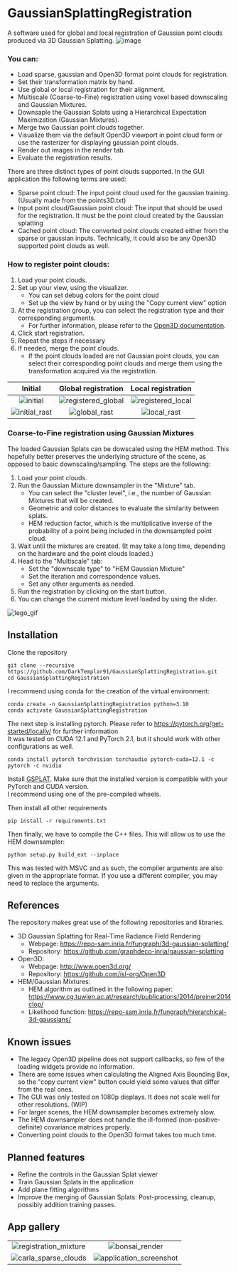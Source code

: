 # GaussianSplattingRegistration


A software used for global and local registration of Gaussian point clouds produced via 3D Gaussian Splatting.
![image](https://github.com/user-attachments/assets/19116670-261b-41a7-9e43-3a54214f8728)


### You can:
* Load sparse, gaussian and Open3D format point clouds for registration.
* Set their transformation matrix by hand.
* Use global or local registration for their alignment.
* Multiscale (Coarse-to-Fine) registration using voxel based downscaling and Gaussian Mixtures.
* Downsaple the Gaussian Splats using a Hierarchical Expectation Maximization (Gaussian Mixtures).
* Merge two Gaussian point clouds together.
* Visualize them via the default Open3D viewport in point cloud form or use the rasterizer for displaying gaussian point clouds.
* Render out images in the render tab.
* Evaluate the registration results.

There are three distinct types of point clouds supported. In the GUI application the following terms are used:
* Sparse point cloud: The input point cloud used for the gaussian training. (Usually made from the points3D.txt)
* Input point cloud/Gaussian point cloud: The input that should be used for the registration. It must be the point cloud created by the Gaussian splatting
* Cached point cloud: The converted point clouds created either from the sparse or gaussian inputs. Technically, it could also be any Open3D supported point clouds as well.

### How to register point clouds:
1. Load your point clouds.
2. Set up your view, using the visualizer.
    - You can set debug colors for the point cloud
    - Set up the view by hand or by using the "Copy current view" option
3. At the registration group, you can select the registration type and their corresponding arguments.
    - For further information, please refer to the [Open3D documentation](https://www.open3d.org/docs/0.16.0/).
4. Click start registration.
5. Repeat the steps if necessary
6. If needed, merge the point clouds.
    - If the point clouds loaded are not Gaussian point clouds, you can select their corresponding point clouds and merge them using the transformation acquired via the registration.

Initial | Global registration | Local registration
:-------------------------:|:-------------------------:|:-------------------------:
![initial](https://github.com/user-attachments/assets/83c2f299-2bce-465a-90d5-8964e95eba3e) |  ![registered_global](https://github.com/user-attachments/assets/317b54f6-fba6-43f8-bdf4-3110cfe3cff0) | ![registered_local](https://github.com/user-attachments/assets/d18c13d8-89ed-4a72-92dc-b856954952c6)
![initial_rast](https://github.com/user-attachments/assets/783c3443-81aa-4cf6-aff7-cfe7fd207d61) | ![global_rast](https://github.com/user-attachments/assets/b4ea96f0-2472-4a49-8d34-06f35fdfa9aa) | ![local_rast](https://github.com/user-attachments/assets/1d64ac03-9bad-49ef-9634-5dbb9cc5ef61)



  
### Coarse-to-Fine registration using Gaussian Mixtures
The loaded Gaussian Splats can be dowscaled using the HEM method. This hopefully better preserves the underlying structure of the scene, as opposed to basic downscaling/sampling.
The steps are the following:
1. Load your point clouds.
2. Run the Gaussian Mixture downsampler in the "Mixture" tab.
    - You can select the "cluster level", i.e., the number of Gaussian Mixtures that will be created.
    - Geometric and color distances to evaluate the similarity between splats.
    - HEM reduction factor, which is the multiplicative inverse of the probability of a point being included in the downsampled point cloud.
3. Wait until the mixtures are created. (It may take a long time, depending on the hardware and the point clouds loaded.)
4. Head to the "Multiscale" tab:
   - Set the "downscale type" to "HEM Gaussian Mixture"
   - Set the iteration and correspondence values.
   - Set any other arguments as needed.
5. Run the registration by clicking on the start button.
6. You can change the current mixture level loaded by using the slider.

![lego_gif](https://github.com/user-attachments/assets/348ce0e9-ff1d-4ef5-8fc5-7c7cee165d55)


## Installation
Clone the repository
```
git clone --recursive https://github.com/DarkTemplar91/GaussianSplattingRegistration.git
cd GaussianSplattingRegistration
```

I recommend using conda for the creation of the virtual environment:

```
conda create -n GaussianSplattingRegistration python=3.10
conda activate GaussianSplattingRegistration
```

The next step is installing pytorch. Please refer to https://pytorch.org/get-started/locally/ for further information\
It was tested on CUDA 12.1 and PyTorch 2.1, but it should work with other configurations as well.
```
conda install pytorch torchvision torchaudio pytorch-cuda=12.1 -c pytorch -c nvidia
```

Install [GSPLAT](https://github.com/nerfstudio-project/gsplat). Make sure that the installed version is compatible with your PyTorch and CUDA version.\
I recommend using one of the pre-compiled wheels.

Then install all other requirements
```
pip install -r requirements.txt
```

Then finally, we have to compile the C++ files. This will allow us to use the HEM downsampler:
```
python setup.py build_ext --inplace
```
This was tested with MSVC and as such, the compiler arguments are also given in the appropriate format. If you use a different compiler, you may need to replace the arguments.

## References
The repository makes great use of the following repositories and libraries.
* 3D Gaussian Splatting for Real-Time Radiance Field Rendering
	* Webpage: https://repo-sam.inria.fr/fungraph/3d-gaussian-splatting/
	* Repository: https://github.com/graphdeco-inria/gaussian-splatting
* Open3D:
	* Webpage: http://www.open3d.org/
	* Repository: https://github.com/isl-org/Open3D
 * HEM/Gaussian Mixtures:
	* HEM algorithm as outlined in the following paper: https://www.cg.tuwien.ac.at/research/publications/2014/preiner2014clop/
 	* Likelihood function: https://repo-sam.inria.fr/fungraph/hierarchical-3d-gaussians/

## Known issues
* The legacy Open3D pipeline does not support callbacks, so few of the loading widgets provide no information.
* There are some issues when calculating the Aligned Axis Bounding Box, so the "copy current view" button could yield some values that differ from the real ones.
* The GUI was only tested on 1080p displays. It does not scale well for other resolutions. (WIP)
* For larger scenes, the HEM downsampler becomes extremely slow.
* The HEM downsampler does not handle the ill-formed (non-positive-definite) covariance matrices properly.
* Converting point clouds to the Open3D format takes too much time.

## Planned features
* Refine the controls in the Gaussian Splat viewer
* Train Gaussian Splats in the application
* Add plane fitting algorithms
* Improve the merging of Gaussian Splats: Post-processing, cleanup, possibly addition training passes.

## App gallery
|   |   |
:-------------------------:|:-------------------------:
![registration_mixture](https://github.com/user-attachments/assets/044a7f58-c389-453f-aed7-5dd623d48e7c) | ![bonsai_render](https://github.com/user-attachments/assets/02d13013-bb04-44e1-b6dc-131b7fac1755)
![carla_sparse_clouds](https://github.com/user-attachments/assets/c34e951c-e70c-4d3f-a7d5-d35dd275ac4e) | ![application_screenshot](https://github.com/user-attachments/assets/49ef63c7-88ae-40a7-846d-6b8659e05df3)




